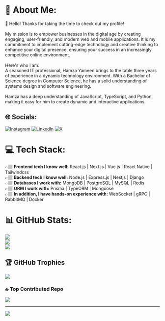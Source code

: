 # 💫 About Me:
👋 Hello! Thanks for taking the time to check out my profile!<br><br>My mission is to empower businesses in the digital age by creating engaging, user-friendly, and modern web and mobile applications. It is my commitment to implement cutting-edge technology and creative thinking to enhance your digital presence, ensuring your success in an increasingly competitive online environment.<br><br>Here's who I am:<br>A seasoned IT professional, Hamza Yameen brings to the table three years of experience in a dynamic technology environment. With a Bachelor of Science degree in Computer Science, he has a solid understanding of systems design and software engineering. <br><br>Hamza has a deep understanding of JavaScript, TypeScript, and Python, making it easy for him to create dynamic and interactive applications.


## 🌐 Socials:
[![Instagram](https://img.shields.io/badge/Instagram-%23E4405F.svg?logo=Instagram&logoColor=white)](https://www.instagram.com/hamza__yameen/) [![LinkedIn](https://img.shields.io/badge/LinkedIn-%230077B5.svg?logo=linkedin&logoColor=white)](https://www.linkedin.com/in/hamza-yameen/) [![X](https://img.shields.io/badge/X-black.svg?logo=X&logoColor=white)](https://twitter.com/hamza__yameen) 

# 💻 Tech Stack:
👉🏽 __Frontend tech I know well:__ React.js | Next.js | Vue.js | React Native | Tailwindcss <br>
👉🏽 __Backend tech I know well:__ Node.js | Express.js | Nestjs | Django <br>
👉🏽 __Databases I work with:__ MongoDB | PostgreSQL | MySQL | Redis <br>
👉🏽 __ORM I work with:__ Prisma | TypeORM | Mongoose <br>
👉🏽 __In addition, I have hands-on experience with:__ WebSocket | gRPC | RabbitMQ | Docker

# 📊 GitHub Stats:
![](https://github-readme-stats.vercel.app/api?username=hamza-yameen&theme=city_light&hide_border=true&include_all_commits=false&count_private=false)<br/>
![](https://github-readme-streak-stats.herokuapp.com/?user=hamza-yameen&theme=city_light&hide_border=true)<br/>
![](https://github-readme-stats.vercel.app/api/top-langs/?username=hamza-yameen&theme=city_light&hide_border=true&include_all_commits=false&count_private=false&layout=compact)

## 🏆 GitHub Trophies
![](https://github-profile-trophy.vercel.app/?username=hamza-yameen&theme=darkhub&no-frame=false&no-bg=true&margin-w=4)

### 🔝 Top Contributed Repo
![](https://github-contributor-stats.vercel.app/api?username=hamza-yameen&limit=5&theme=dark_dimmed&combine_all_yearly_contributions=true)

---
[![](https://visitcount.itsvg.in/api?id=hamza-yameen&icon=0&color=0)](https://visitcount.itsvg.in)

<!-- Proudly created with GPRM ( https://gprm.itsvg.in ) -->
